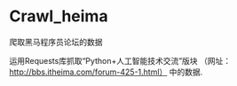 # Crawl_heima
爬取黑马程序员论坛的数据

运用Requests库抓取“Python+人工智能技术交流”版块  （网址：http://bbs.itheima.com/forum-425-1.html） 中的数据.
